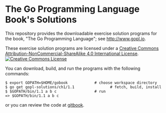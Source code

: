 # The Go Programming Language Book's Solutions

This repository provides the downloadable exercise solution programs
for the book, "The Go Programming Language"; see http://www.gopl.io.

These exercise solution programs are licensed under a <a rel="license" href="http://creativecommons.org/licenses/by-nc-sa/4.0/">Creative Commons Attribution-NonCommercial-ShareAlike 4.0 International License</a>.<br/>
<a rel="license" href="http://creativecommons.org/licenses/by-nc-sa/4.0/"><img alt="Creative Commons License" style="border-width:0" src="https://i.creativecommons.org/l/by-nc-sa/4.0/88x31.png"/></a>

You can download, build, and run the programs with the following commands:

	$ export GOPATH=$HOME/gobook            # choose workspace directory
	$ go get gopl-solutions/ch1/1.1                # fetch, build, install
	$ $GOPATH/bin/1.1 a b c                 # run
    => $GOPATH/bin/1.1 a b c


or you can review the code at <a href="https://xingdl2007.gitbooks.io/gopl-soljutions">gitbook</a>.
